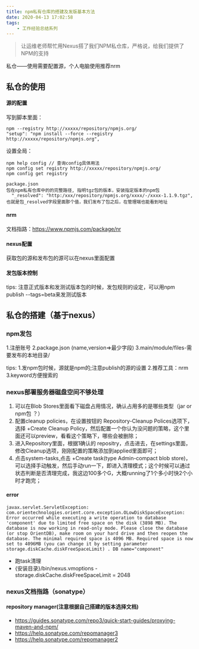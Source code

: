 ```yaml
---
title: npm私有仓库的搭建及发版基本方法
date: 2020-04-13 17:02:58
tags:
    - 工作经验总结系列
---
```


> 让运维老师帮忙用Nexus搭了我们NPM私仓库，严格说，给我们提供了NPM的支持

私仓——使用需要配置源，个人电脑使用推荐nrm

## 私仓的使用

#### 源的配置
写到脚本里面：
```
npm --registry http://xxxxx/repository/npmjs.org/
"setup": "npm install --force --registry http://xxxxx/repository/npmjs.org",
```
设置全局：
```
npm help config // 查询config具体用法
npm config set registry http://xxxxx/repository/npmjs.org/
npm config get registry
```
```
package.json
包在npm私有仓库中的的完整路径, 指明tgz包的版本，安装指定版本的npm包
  "_resolved": "http:/xxx/repository/npmjs.org/xxxx/-/xxxx-1.1.9.tgz",
也就是包_resolved字段里面那个值，我们发布了包之后，在管理端也能看到地址

```
#### nrm
文档指路：https://www.npmjs.com/package/nr

#### nexus配置
获取包的源和发布包的源可以在nexus里面配置

#### 发包版本控制
tips: 注意正式版本和发测试版本包的时候，发包规则的设定，可以用npm publish --tags=beta来发测试版本


## 私仓的搭建（基于nexus）



### npm发包
1.注册账号
2.package.json (name,version=>最少字段)
3.main/module/files-需要发布的本地目录/


tips:
1.发npm包时候，源就是npm的;注意publish的源的设置
2.推荐工具：nrm
3.keyword方便搜索的


### nexus部署服务器磁盘空间不够处理

1. 可以在Blob Stores里面看下磁盘占用情况，确认占用多的是哪些类型（jar or npm包 ？）
2. 配置cleanup policies，在设置按钮的 Repository-Cleanup Polices选项下，选择 +Create Cleanup Policy，然后配置一个你认为没问题的策略，这个里面还可以preview，看看这个策略下，哪些会被删除；
3. 进入Repository里面，根据1确认的 repositry，点击进去，在settings里面，修改Cleanup选项，刚刚配置的策略添加到applied里面即可；
4. 点击system-tasks,点击 +Create task(type Admin-compact blob store)，可以选择手动触发，然后手动run一下，即进入清理模式；这个时候可以通过状态判断是否清理完成，我这边100多个G，大概running了1个多小时快2个小时才跑完；

#### error
```
javax.servlet.ServletException: com.orientechnologies.orient.core.exception.OLowDiskSpaceException: Error occurred while executing a write operation to database 'component' due to limited free space on the disk (3898 MB). The database is now working in read-only mode. Please close the database (or stop OrientDB), make room on your hard drive and then reopen the database. The minimal required space is 4096 MB. Required space is now set to 4096MB (you can change it by setting parameter storage.diskCache.diskFreeSpaceLimit) . DB name="component"
```
- 跑task清理
- {安装目录}/bin/nexus.vmoptions - storage.diskCache.diskFreeSpaceLimit = 2048


### nexus文档指路（sonatype）
#### repository manager(注意根据自己搭建的版本选择文档)
- https://guides.sonatype.com/repo3/quick-start-guides/proxying-maven-and-npm/
- https://help.sonatype.com/repomanager3
- https://help.sonatype.com/repomanager2

